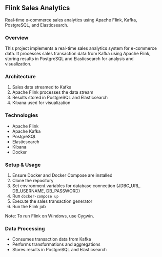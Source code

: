 ## Flink Sales Analytics

Real-time e-commerce sales analytics using Apache Flink, Kafka, PostgreSQL, and Elasticsearch.

### Overview

This project implements a real-time sales analytics system for e-commerce data. It processes sales transaction data from Kafka using Apache Flink, storing results in PostgreSQL and Elasticsearch for analysis and visualization.

### Architecture

1. Sales data streamed to Kafka
2. Apache Flink processes the data stream
3. Results stored in PostgreSQL and Elasticsearch
4. Kibana used for visualization

### Technologies

- Apache Flink
- Apache Kafka
- PostgreSQL
- Elasticsearch
- Kibana
- Docker

### Setup & Usage

1. Ensure Docker and Docker Compose are installed
2. Clone the repository
3. Set environment variables for database connection (JDBC_URL, DB_USERNAME, DB_PASSWORD)
4. Run `docker-compose up`
5. Execute the sales transaction generator
6. Run the Flink job

Note: To run Flink on Windows, use Cygwin.

### Data Processing

- Consumes transaction data from Kafka
- Performs transformations and aggregations
- Stores results in PostgreSQL and Elasticsearch